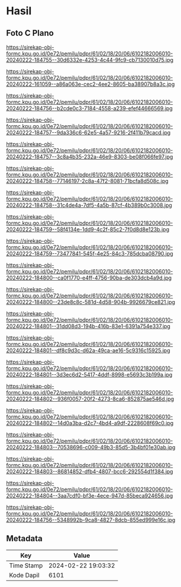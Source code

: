 # Hasil

## Foto C Plano

https://sirekap-obj-formc.kpu.go.id/0e72/pemilu/pdpr/61/02/18/20/06/6102182006010-20240222-184755--30d6332e-4253-4c44-9fc9-cb7130010d75.jpg

https://sirekap-obj-formc.kpu.go.id/0e72/pemilu/pdpr/61/02/18/20/06/6102182006010-20240222-161059--a86a063e-cec2-4ee2-8605-ba38907b8a3c.jpg

https://sirekap-obj-formc.kpu.go.id/0e72/pemilu/pdpr/61/02/18/20/06/6102182006010-20240222-184756--b2cde0c3-7184-4558-a239-efef44666569.jpg

https://sirekap-obj-formc.kpu.go.id/0e72/pemilu/pdpr/61/02/18/20/06/6102182006010-20240222-184757--9da336c6-62e5-4a57-9216-2f411b79cacd.jpg

https://sirekap-obj-formc.kpu.go.id/0e72/pemilu/pdpr/61/02/18/20/06/6102182006010-20240222-184757--3c8a4b35-232a-46e9-8303-be08f066fe97.jpg

https://sirekap-obj-formc.kpu.go.id/0e72/pemilu/pdpr/61/02/18/20/06/6102182006010-20240222-184758--77146197-2c8a-47f2-8081-71bcfa8d508c.jpg

https://sirekap-obj-formc.kpu.go.id/0e72/pemilu/pdpr/61/02/18/20/06/6102182006010-20240222-184758--31c4de4a-7df5-4a5b-87cf-4b389b0c3008.jpg

https://sirekap-obj-formc.kpu.go.id/0e72/pemilu/pdpr/61/02/18/20/06/6102182006010-20240222-184759--58f4134e-1dd9-4c2f-85c2-7f0d8d8e123b.jpg

https://sirekap-obj-formc.kpu.go.id/0e72/pemilu/pdpr/61/02/18/20/06/6102182006010-20240222-184759--73477841-545f-4e25-84c3-785dcba08790.jpg

https://sirekap-obj-formc.kpu.go.id/0e72/pemilu/pdpr/61/02/18/20/06/6102182006010-20240222-184800--ca0f1770-e4ff-4756-90ba-de303dcb4a9d.jpg

https://sirekap-obj-formc.kpu.go.id/0e72/pemilu/pdpr/61/02/18/20/06/6102182006010-20240222-184800--23de8c8c-581d-4d58-904b-9926679ce821.jpg

https://sirekap-obj-formc.kpu.go.id/0e72/pemilu/pdpr/61/02/18/20/06/6102182006010-20240222-184801--31dd08d3-194b-416b-83e1-6391a754e337.jpg

https://sirekap-obj-formc.kpu.go.id/0e72/pemilu/pdpr/61/02/18/20/06/6102182006010-20240222-184801--df8c9d3c-d62a-49ca-ae16-5c9316c15925.jpg

https://sirekap-obj-formc.kpu.go.id/0e72/pemilu/pdpr/61/02/18/20/06/6102182006010-20240222-184801--3d3ec6d2-5417-4ddf-8998-e5693c3b199a.jpg

https://sirekap-obj-formc.kpu.go.id/0e72/pemilu/pdpr/61/02/18/20/06/6102182006010-20240222-184802--936f0057-20f2-4273-8ca6-852875ae546d.jpg

https://sirekap-obj-formc.kpu.go.id/0e72/pemilu/pdpr/61/02/18/20/06/6102182006010-20240222-184802--14d0a3ba-d2c7-4bd4-a9df-2228608f69c0.jpg

https://sirekap-obj-formc.kpu.go.id/0e72/pemilu/pdpr/61/02/18/20/06/6102182006010-20240222-184803--70538696-c009-49b3-85d5-3b4bf01e30ab.jpg

https://sirekap-obj-formc.kpu.go.id/0e72/pemilu/pdpr/61/02/18/20/06/6102182006010-20240222-184803--86814852-dfb4-4807-bcc6-292554d1f384.jpg

https://sirekap-obj-formc.kpu.go.id/0e72/pemilu/pdpr/61/02/18/20/06/6102182006010-20240222-184804--3aa7cdf0-bf3e-4ece-947d-85beca924656.jpg

https://sirekap-obj-formc.kpu.go.id/0e72/pemilu/pdpr/61/02/18/20/06/6102182006010-20240222-184756--5348992b-9ca8-4827-8dcb-855ed999e16c.jpg


## Metadata

| Key        | Value               |
| ---------- | ------------------- |
| Time Stamp | 2024-02-22 19:03:32 |
| Kode Dapil | 6101                |



